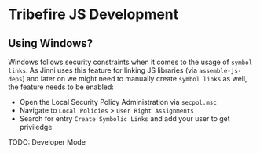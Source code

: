 # Tribefire JS Development

## Using Windows?

Windows follows security constraints when it comes to the usage of `symbol links`. As Jinni uses this feature for linking JS libraries (via `assemble-js-deps`)
and later on we might need to manually create `symbol links` as well, the feature needs to be enabled:

* Open the Local Security Policy Administration via `secpol.msc`
* Navigate to `Local Policies` > `User Right Assignments` 
* Search for entry `Create Symbolic Links` and add your user to get priviledge

TODO: Developer Mode

